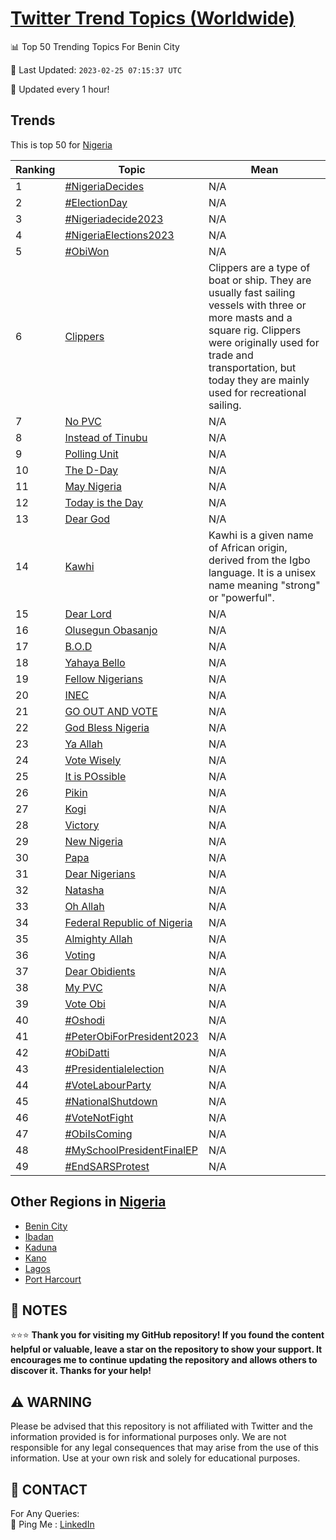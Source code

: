 [Twitter Trend Topics (Worldwide)](https://github.com/ErcinDedeoglu/Twitter-Trend-Topics)
==========


📊 Top 50 Trending Topics For Benin City

📆 Last Updated: `2023-02-25 07:15:37 UTC`

🔧 Updated every 1 hour!


## Trends

This is top 50 for [Nigeria](</Nigeria>)

| Ranking | Topic | Mean |
| ------- | ------------ | ------------ |
| 1 | [#NigeriaDecides](http://twitter.com/search?q=%23NigeriaDecides) | N/A |
| 2 | [#ElectionDay](http://twitter.com/search?q=%23ElectionDay) | N/A |
| 3 | [#Nigeriadecide2023](http://twitter.com/search?q=%23Nigeriadecide2023) | N/A |
| 4 | [#NigeriaElections2023](http://twitter.com/search?q=%23NigeriaElections2023) | N/A |
| 5 | [#ObiWon](http://twitter.com/search?q=%23ObiWon) | N/A |
| 6 | [Clippers](http://twitter.com/search?q=Clippers) | Clippers are a type of boat or ship. They are usually fast sailing vessels with three or more masts and a square rig. Clippers were originally used for trade and transportation, but today they are mainly used for recreational sailing. |
| 7 | [No PVC](http://twitter.com/search?q=No+PVC) | N/A |
| 8 | [Instead of Tinubu](http://twitter.com/search?q=Instead+of+Tinubu) | N/A |
| 9 | [Polling Unit](http://twitter.com/search?q=Polling+Unit) | N/A |
| 10 | [The D-Day](http://twitter.com/search?q=The+D-Day) | N/A |
| 11 | [May Nigeria](http://twitter.com/search?q=May+Nigeria) | N/A |
| 12 | [Today is the Day](http://twitter.com/search?q=Today+is+the+Day) | N/A |
| 13 | [Dear God](http://twitter.com/search?q=Dear+God) | N/A |
| 14 | [Kawhi](http://twitter.com/search?q=Kawhi) | Kawhi is a given name of African origin, derived from the Igbo language. It is a unisex name meaning "strong" or "powerful". |
| 15 | [Dear Lord](http://twitter.com/search?q=Dear+Lord) | N/A |
| 16 | [Olusegun Obasanjo](http://twitter.com/search?q=Olusegun+Obasanjo) | N/A |
| 17 | [B.O.D](http://twitter.com/search?q=B.O.D) | N/A |
| 18 | [Yahaya Bello](http://twitter.com/search?q=Yahaya+Bello) | N/A |
| 19 | [Fellow Nigerians](http://twitter.com/search?q=Fellow+Nigerians) | N/A |
| 20 | [INEC](http://twitter.com/search?q=INEC) | N/A |
| 21 | [GO OUT AND VOTE](http://twitter.com/search?q=GO+OUT+AND+VOTE) | N/A |
| 22 | [God Bless Nigeria](http://twitter.com/search?q=God+Bless+Nigeria) | N/A |
| 23 | [Ya Allah](http://twitter.com/search?q=Ya+Allah) | N/A |
| 24 | [Vote Wisely](http://twitter.com/search?q=Vote+Wisely) | N/A |
| 25 | [It is POssible](http://twitter.com/search?q=It+is+POssible) | N/A |
| 26 | [Pikin](http://twitter.com/search?q=Pikin) | N/A |
| 27 | [Kogi](http://twitter.com/search?q=Kogi) | N/A |
| 28 | [Victory](http://twitter.com/search?q=Victory) | N/A |
| 29 | [New Nigeria](http://twitter.com/search?q=New+Nigeria) | N/A |
| 30 | [Papa](http://twitter.com/search?q=Papa) | N/A |
| 31 | [Dear Nigerians](http://twitter.com/search?q=Dear+Nigerians) | N/A |
| 32 | [Natasha](http://twitter.com/search?q=Natasha) | N/A |
| 33 | [Oh Allah](http://twitter.com/search?q=Oh+Allah) | N/A |
| 34 | [Federal Republic of Nigeria](http://twitter.com/search?q=Federal+Republic+of+Nigeria) | N/A |
| 35 | [Almighty Allah](http://twitter.com/search?q=Almighty+Allah) | N/A |
| 36 | [Voting](http://twitter.com/search?q=Voting) | N/A |
| 37 | [Dear Obidients](http://twitter.com/search?q=Dear+Obidients) | N/A |
| 38 | [My PVC](http://twitter.com/search?q=My+PVC) | N/A |
| 39 | [Vote Obi](http://twitter.com/search?q=Vote+Obi) | N/A |
| 40 | [#Oshodi](http://twitter.com/search?q=%23Oshodi) | N/A |
| 41 | [#PeterObiForPresident2023](http://twitter.com/search?q=%23PeterObiForPresident2023) | N/A |
| 42 | [#ObiDatti](http://twitter.com/search?q=%23ObiDatti) | N/A |
| 43 | [#Presidentialelection](http://twitter.com/search?q=%23Presidentialelection) | N/A |
| 44 | [#VoteLabourParty](http://twitter.com/search?q=%23VoteLabourParty) | N/A |
| 45 | [#NationalShutdown](http://twitter.com/search?q=%23NationalShutdown) | N/A |
| 46 | [#VoteNotFight](http://twitter.com/search?q=%23VoteNotFight) | N/A |
| 47 | [#ObiIsComing](http://twitter.com/search?q=%23ObiIsComing) | N/A |
| 48 | [#MySchoolPresidentFinalEP](http://twitter.com/search?q=%23MySchoolPresidentFinalEP) | N/A |
| 49 | [#EndSARSProtest](http://twitter.com/search?q=%23EndSARSProtest) | N/A |



## Other Regions in [Nigeria](</Nigeria>)

* [Benin City](</Nigeria/Benin City.md>)
* [Ibadan](</Nigeria/Ibadan.md>)
* [Kaduna](</Nigeria/Kaduna.md>)
* [Kano](</Nigeria/Kano.md>)
* [Lagos](</Nigeria/Lagos.md>)
* [Port Harcourt](</Nigeria/Port Harcourt.md>)



## 📝 NOTES

⭐⭐⭐ **Thank you for visiting my GitHub repository! If you found the content helpful or valuable, leave a star on the repository to show your support. It encourages me to continue updating the repository and allows others to discover it. Thanks for your help!**


## ⚠️ WARNING

Please be advised that this repository is not affiliated with Twitter and the information provided is for informational purposes only. We are not responsible for any legal consequences that may arise from the use of this information. Use at your own risk and solely for educational purposes.


## 📨 CONTACT

 For Any Queries:  
            🏓 Ping Me : [LinkedIn](https://www.linkedin.com/in/ercindedeoglu/)
